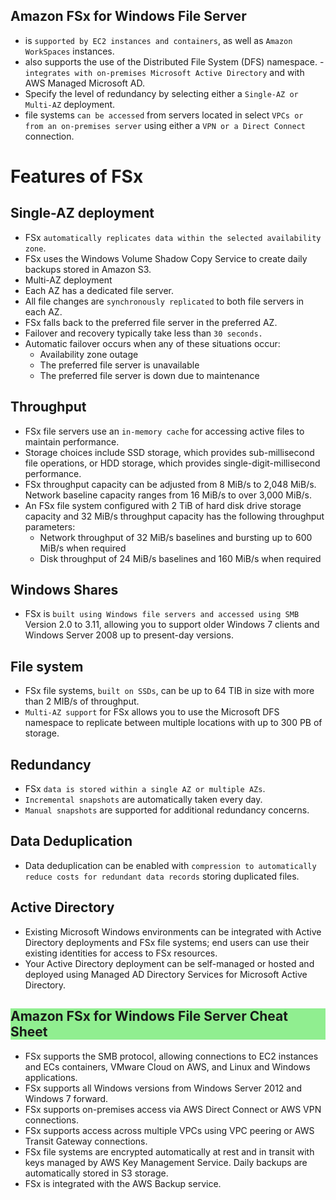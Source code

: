 Amazon FSx for Windows File Server
---

- is `supported by EC2 instances and containers`, as well as `Amazon WorkSpaces` instances.
- also supports the use of the Distributed File System (DFS) namespace. - `integrates with on-premises Microsoft Active Directory` and with AWS Managed Microsoft AD.
- Specify the level of redundancy by selecting either a `Single-AZ or Multi-AZ` deployment.
- file systems `can be accessed` from servers located in select `VPCs or from an on-premises server` using either a `VPN or a Direct Connect` connection.

# Features of FSx

## Single-AZ deployment

- FSx `automatically replicates data within the selected availability zone`.
- FSx uses the Windows Volume Shadow Copy Service to create daily backups stored in Amazon S3.
- Multi-AZ deployment
- Each AZ has a dedicated file server.
- All file changes are `synchronously replicated` to both file servers in each AZ.
- FSx falls back to the preferred file server in the preferred AZ.
- Failover and recovery typically take less than `30 seconds.`
- Automatic failover occurs when any of these situations occur:
  - Availability zone outage
  - The preferred file server is unavailable
  - The preferred file server is down due to maintenance

## Throughput

- FSx file servers use an `in-memory cache` for accessing active files to maintain performance.
- Storage choices include SSD storage, which provides sub-millisecond file operations, or HDD storage, which provides single-digit-millisecond performance.
- FSx throughput capacity can be adjusted from 8 MiB/s to 2,048 MiB/s. Network baseline capacity ranges from 16 MiB/s to over 3,000 MiB/s.
- An FSx file system configured with 2 TiB of hard disk drive storage capacity and 32 MiB/s throughput capacity has the following throughput parameters:
  - Network throughput of 32 MiB/s baselines and bursting up to 600 MiB/s when required
  - Disk throughput of 24 MiB/s baselines and 160 MiB/s when required

## Windows Shares

- FSx is `built using Windows file servers and accessed using SMB` Version 2.0 to 3.11, allowing you to support older Windows 7 clients and Windows Server 2008 up to present-day versions.

## File system

- FSx file systems, `built on SSDs`, can be up to 64 TIB in size with more than 2 MIB/s of throughput.
- `Multi-AZ support` for FSx allows you to use the Microsoft DFS namespace to replicate between multiple locations with up to 300 PB of storage.

## Redundancy

- FSx `data is stored within a single AZ or multiple AZs`.
- `Incremental snapshots` are automatically taken every day.
- `Manual snapshots` are supported for additional redundancy concerns.

## Data Deduplication

- Data deduplication can be enabled with `compression to automatically reduce costs for redundant data records` storing duplicated files.

## Active Directory

- Existing Microsoft Windows environments can be integrated with Active Directory deployments and FSx file systems; end users can use their existing identities for access to FSx resources.
- Your Active Directory deployment can be self-managed or hosted and deployed using Managed AD Directory Services for Microsoft Active Directory.

<h2 style="background-color:lightgreen">Amazon FSx for Windows File Server Cheat Sheet</h2>

- FSx supports the SMB protocol, allowing connections to EC2 instances and ECs containers, VMware Cloud on AWS, and Linux and Windows applications.
- FSx supports all Windows versions from Windows Server 2012 and Windows 7 forward.
- FSx supports on-premises access via AWS Direct Connect or AWS VPN connections.
- FSx supports access across multiple VPCs using VPC peering or AWS Transit Gateway connections.
- FSx file systems are encrypted automatically at rest and in transit with keys managed by AWS Key Management Service.
Daily backups are automatically stored in S3 storage.
- FSx is integrated with the AWS Backup service.

